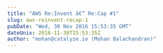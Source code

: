 ```yaml
---
title: "AWS Re:Invent â€” Re:Cap #1"
slug: aws-reinvent-recap-1
pubDate: "Wed, 30 Nov 2016 15:53:35 GMT"
dateUnix: 2016-11-30T15:53:35Z
author: "mohan@catalyze.io (Mohan Balachandran)"
---
```

